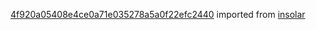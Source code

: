 [4f920a05408e4ce0a71e035278a5a0f22efc2440](https://github.com/insolar/insolar/commit/4f920a05408e4ce0a71e035278a5a0f22efc2440) imported from [insolar](https://github.com/insolar/insolar)
